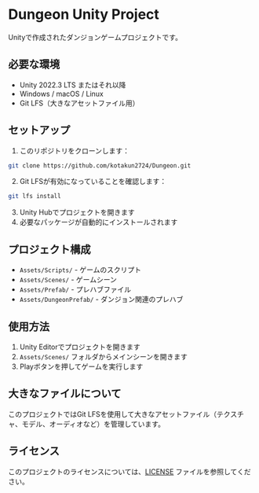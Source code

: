# Dungeon Unity Project

Unityで作成されたダンジョンゲームプロジェクトです。

## 必要な環境

- Unity 2022.3 LTS またはそれ以降
- Windows / macOS / Linux
- Git LFS（大きなアセットファイル用）

## セットアップ

1. このリポジトリをクローンします：
```bash
git clone https://github.com/kotakun2724/Dungeon.git
```

2. Git LFSが有効になっていることを確認します：
```bash
git lfs install
```

3. Unity Hubでプロジェクトを開きます
4. 必要なパッケージが自動的にインストールされます

## プロジェクト構成

- `Assets/Scripts/` - ゲームのスクリプト
- `Assets/Scenes/` - ゲームシーン
- `Assets/Prefab/` - プレハブファイル
- `Assets/DungeonPrefab/` - ダンジョン関連のプレハブ

## 使用方法

1. Unity Editorでプロジェクトを開きます
2. `Assets/Scenes/` フォルダからメインシーンを開きます
3. Playボタンを押してゲームを実行します

## 大きなファイルについて

このプロジェクトではGit LFSを使用して大きなアセットファイル（テクスチャ、モデル、オーディオなど）を管理しています。

## ライセンス

このプロジェクトのライセンスについては、[LICENSE](LICENSE) ファイルを参照してください。
